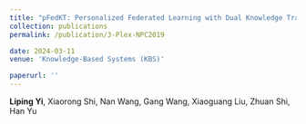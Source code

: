 ```yaml
---
title: "pFedKT: Personalized Federated Learning with Dual Knowledge Transfer"
collection: publications
permalink: /publication/3-Plex-NPC2019

date: 2024-03-11
venue: 'Knowledge-Based Systems (KBS)'

paperurl: ''
---
```

**Liping Yi**, Xiaorong Shi, Nan Wang, Gang Wang, Xiaoguang Liu, Zhuan Shi, Han Yu
